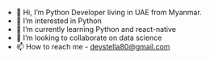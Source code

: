 - 👋 Hi, I’m Python Developer living in UAE from Myanmar.
- 👀 I’m interested in Python
- 🌱 I’m currently learning Python and react-native
- 💞️ I’m looking to collaborate on data science
- 📫 How to reach me - devstella80@gmail.com

<!---
burmese-girl/burmese-girl is a ✨ special ✨ repository because its `README.md` (this file) appears on your GitHub profile.
You can click the Preview link to take a look at your changes.
--->
